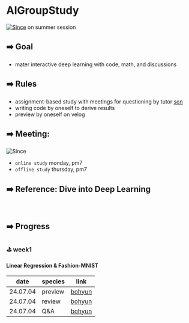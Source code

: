 # AIGroupStudy
[![Since](https://img.shields.io/badge/since-2024.06.30-6A5ACD.svg?&edge_flat=false)](https://github.com/boyamie/AIGroupStudy) on summer session

## ➡️ Goal
- mater interactive deep learning with code, math, and discussions

## ➡️ Rules
- assignment-based study with meetings for questioning by tutor [son](https://github.com/zespy5)
- writing code by oneself to derive results
- preview by oneself on velog

## ➡️ Meeting:
![Since](https://img.shields.io/badge/동아리실A-PNUCSE-6A5ACD.svg?&edge_flat=false)
- `online study` monday, pm7
- `offline study` thursday, pm7

## ➡️ Reference: Dive into Deep Learning

<br />

## ➡️ Progress

### ⛳️ week1
#### Linear Regression & Fashion-MNIST

| date | species | link                                                     | 
| ------ | --------- | ------------------------------------------------------------ |
| 24.07.04    | preview     | [bohyun](https://velog.io/@boyamie_/)                 |
| 24.07.04    | review      | [bohyun](https://velog.io/@boyamie_/)                 | 
| 24.07.04    | Q&A         | [bohyun](https://velog.io/@boyamie_/)                 |
